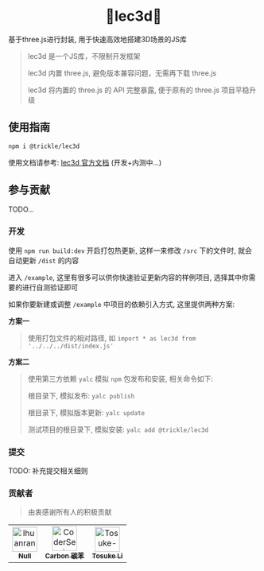 <h1 align="center"> 🎉lec3d🎈</h1>

基于three.js进行封装, 用于快速高效地搭建3D场景的JS库

> lec3d 是一个JS库，不限制开发框架
>
> lec3d 内置 three.js, 避免版本兼容问题，无需再下载 three.js
>
> lec3d 将内置的 three.js 的 API 完整暴露, 便于原有的 three.js 项目平稳升级

## 使用指南

```bash
npm i @trickle/lec3d
```

使用文档请参考: [lec3d 官方文档](https://lec-org.github.io/lec3d/zh/) (开发+内测中...)

## 参与贡献

TODO...

### 开发

使用 `npm run build:dev` 开启打包热更新, 这样一来修改 `/src` 下的文件时, 就会自动更新 `/dist` 的内容

进入 `/example`, 这里有很多可以供你快速验证更新内容的样例项目, 选择其中你需要的进行自测验证即可

如果你要新建或调整 `/example` 中项目的依赖引入方式, 这里提供两种方案:

**方案一**
> 使用打包文件的相对路径, 如 `import * as lec3d from '../../../dist/index.js'`


**方案二**
> 使用第三方依赖 `yalc` 模拟 `npm` 包发布和安装, 相关命令如下:
>
> 根目录下, 模拟发布: `yalc publish`
>
> 根目录下, 模拟版本更新: `yalc update`
>
> 测试项目的根目录下, 模拟安装: `yalc add @trickle/lec3d`


### 提交

TODO: 补充提交相关细则


### 贡献者 
>由衷感谢所有人的积极贡献

<!-- readme: collaborators,contributors -start -->
<table>
<tr>
    <td align="center">
        <a href="https://github.com/lhuanran">
            <img src="https://avatars.githubusercontent.com/u/118098272?v=4" width="50;" alt="lhuanran"/>
            <br />
            <sub><b>Null</b></sub>
        </a>
    </td>
    <td align="center">
        <a href="https://github.com/CoderSerio">
            <img src="https://avatars.githubusercontent.com/u/79406469?v=4" width="50;" alt="CoderSerio"/>
            <br />
            <sub><b>Carbon 碳苯</b></sub>
        </a>
    </td>
    <td align="center">
        <a href="https://github.com/Tosuke-sama">
            <img src="https://avatars.githubusercontent.com/u/91041842?v=4" width="50;" alt="Tosuke-sama"/>
            <br />
            <sub><b>Tosuke Li</b></sub>
        </a>
    </td></tr>
</table>
<!-- readme: collaborators,contributors -end -->
